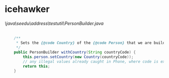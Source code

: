 # icehawker
###### \java\seedu\address\testutil\PersonBuilder.java
``` java
    /**
     * Sets the {@code Country} of the {@code Person} that we are building.
     */
    public PersonBuilder withCountry(String countryCode) {
        this.person.setCountry(new Country(countryCode));
        // any illegal values already caught in Phone, where code is extracted.
        return this;
    }

```
